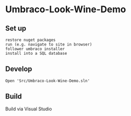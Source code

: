 Umbraco-Look-Wine-Demo
==============

## Set up

    restore nuget packages
	run (e.g. navigate to site in browser)
	follower umbraco installer
	install into a SQL database

## Develop

    Open 'Src/Umbraco-Look-Wine-Demo.sln'

## Build

   Build via Visual Studio
